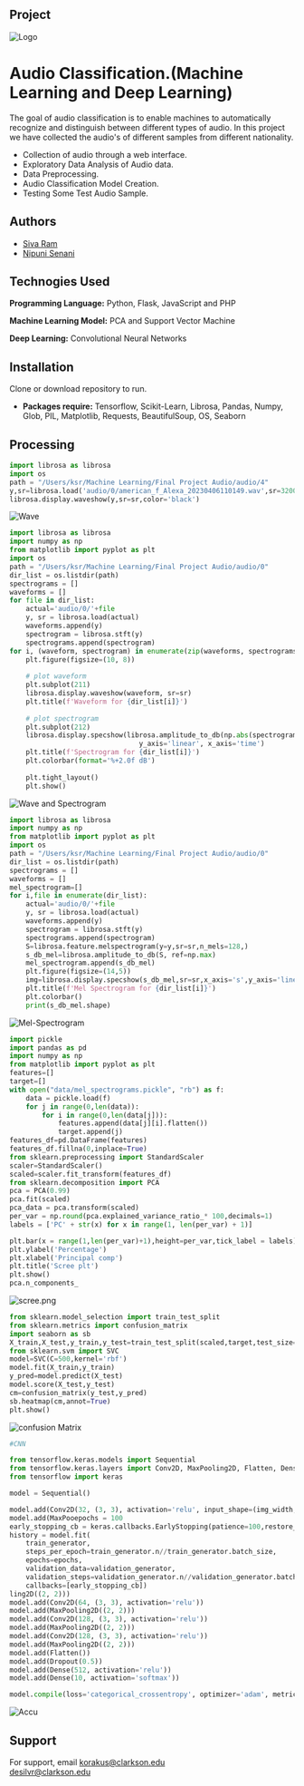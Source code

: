 ## Project


![Logo](Audio-Waveforms-Featued-Image.jpg)


# Audio Classification.(Machine Learning and Deep Learning)

The goal of audio classification is to enable machines to automatically recognize and distinguish between different types of audio. In this project we have collected the audio's of different samples from different nationality. 
- Collection of audio through a web interface. 
- Exploratory Data Analysis of Audio data.
- Data Preprocessing.
- Audio Classification Model Creation.
- Testing Some Test Audio Sample.


## Authors
- [Siva Ram](https://github.com/KSiva199)
- [Nipuni Senani](https://github.com/NipuniSdSR)



## Technogies Used

**Programming Language:** Python, Flask, JavaScript and PHP

**Machine Learning Model:** PCA and Support Vector Machine

**Deep Learning:** Convolutional Neural Networks



## Installation
Clone or download repository to run.
- **Packages require:** Tensorflow, Scikit-Learn, Librosa, Pandas, Numpy, Glob, PIL, Matplotlib, Requests, BeautifulSoup, OS, Seaborn  
    
## Processing

```python
import librosa as librosa
import os
path = "/Users/ksr/Machine Learning/Final Project Audio/audio/4"
y,sr=librosa.load('audio/0/american_f_Alexa_20230406110149.wav',sr=32000)
librosa.display.waveshow(y,sr=sr,color='black')
```
![Wave](Wave.png)

```python
import librosa as librosa
import numpy as np
from matplotlib import pyplot as plt
import os
path = "/Users/ksr/Machine Learning/Final Project Audio/audio/0"
dir_list = os.listdir(path)
spectrograms = []
waveforms = []
for file in dir_list:
    actual='audio/0/'+file
    y, sr = librosa.load(actual)
    waveforms.append(y)
    spectrogram = librosa.stft(y)
    spectrograms.append(spectrogram)
for i, (waveform, spectrogram) in enumerate(zip(waveforms, spectrograms)):
    plt.figure(figsize=(10, 8))
    
    # plot waveform
    plt.subplot(211)
    librosa.display.waveshow(waveform, sr=sr)
    plt.title(f'Waveform for {dir_list[i]}')
    
    # plot spectrogram
    plt.subplot(212)
    librosa.display.specshow(librosa.amplitude_to_db(np.abs(spectrogram), ref=np.max),
                                y_axis='linear', x_axis='time') 
    plt.title(f'Spectrogram for {dir_list[i]}')
    plt.colorbar(format='%+2.0f dB')
    
    plt.tight_layout()
    plt.show()
```
![Wave and Spectrogram](finalimage.png)



``` python 
import librosa as librosa
import numpy as np
from matplotlib import pyplot as plt
import os
path = "/Users/ksr/Machine Learning/Final Project Audio/audio/0"
dir_list = os.listdir(path)
spectrograms = []
waveforms = []
mel_spectrogram=[]
for i,file in enumerate(dir_list):
    actual='audio/0/'+file
    y, sr = librosa.load(actual)
    waveforms.append(y)
    spectrogram = librosa.stft(y)
    spectrograms.append(spectrogram)
    S=librosa.feature.melspectrogram(y=y,sr=sr,n_mels=128,)
    s_db_mel=librosa.amplitude_to_db(S, ref=np.max)
    mel_spectrogram.append(s_db_mel)
    plt.figure(figsize=(14,5))
    img=librosa.display.specshow(s_db_mel,sr=sr,x_axis='s',y_axis='linear')
    plt.title(f'Mel Spectrogram for {dir_list[i]}')
    plt.colorbar()
    print(s_db_mel.shape)

```
![Mel-Spectrogram](finalm.png)

```python
import pickle
import pandas as pd
import numpy as np 
from matplotlib import pyplot as plt
features=[]
target=[]
with open("data/mel_spectrograms.pickle", "rb") as f:
    data = pickle.load(f)
    for j in range(0,len(data)):
        for i in range(0,len(data[j])): 
            features.append(data[j][i].flatten())
            target.append(j)
features_df=pd.DataFrame(features)
features_df.fillna(0,inplace=True)
from sklearn.preprocessing import StandardScaler
scaler=StandardScaler()
scaled=scaler.fit_transform(features_df)
from sklearn.decomposition import PCA
pca = PCA(0.99)
pca.fit(scaled)
pca_data = pca.transform(scaled)
per_var = np.round(pca.explained_variance_ratio_* 100,decimals=1)
labels = ['PC' + str(x) for x in range(1, len(per_var) + 1)]

plt.bar(x = range(1,len(per_var)+1),height=per_var,tick_label = labels)
plt.ylabel('Percentage')
plt.xlabel('Principal comp')
plt.title('Scree plt')
plt.show()
pca.n_components_
```
![scree.png](scree.png)

```python
from sklearn.model_selection import train_test_split
from sklearn.metrics import confusion_matrix
import seaborn as sb
X_train,X_test,y_train,y_test=train_test_split(scaled,target,test_size=0.2)
from sklearn.svm import SVC 
model=SVC(C=500,kernel='rbf')
model.fit(X_train,y_train)
y_pred=model.predict(X_test)
model.score(X_test,y_test)
cm=confusion_matrix(y_test,y_pred)
sb.heatmap(cm,annot=True)
plt.show()
```

![confusion Matrix](cm.png)

```python
#CNN

from tensorflow.keras.models import Sequential
from tensorflow.keras.layers import Conv2D, MaxPooling2D, Flatten, Dense, Dropout
from tensorflow import keras

model = Sequential()

model.add(Conv2D(32, (3, 3), activation='relu', input_shape=(img_width, img_height, 3)))
model.add(MaxPooepochs = 100
early_stopping_cb = keras.callbacks.EarlyStopping(patience=100,restore_best_weights=True)
history = model.fit(
    train_generator,
    steps_per_epoch=train_generator.n//train_generator.batch_size,
    epochs=epochs,
    validation_data=validation_generator,
    validation_steps=validation_generator.n//validation_generator.batch_size,
    callbacks=[early_stopping_cb])
ling2D((2, 2)))
model.add(Conv2D(64, (3, 3), activation='relu'))
model.add(MaxPooling2D((2, 2)))
model.add(Conv2D(128, (3, 3), activation='relu'))
model.add(MaxPooling2D((2, 2)))
model.add(Conv2D(128, (3, 3), activation='relu'))
model.add(MaxPooling2D((2, 2)))
model.add(Flatten())
model.add(Dropout(0.5))
model.add(Dense(512, activation='relu'))
model.add(Dense(10, activation='softmax'))

model.compile(loss='categorical_crossentropy', optimizer='adam', metrics=['accuracy'])
```
![Accu](val.png)



## Support

For support, email 
korakus@clarkson.edu                                                                                    
desilvr@clarkson.edu




